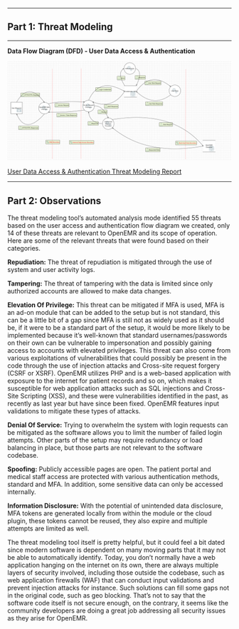 ------------------------------
**Part 1: Threat Modeling**
------------------------------
------------------------------
**Data Flow Diagram (DFD) - User Data Access & Authentication**

![image](https://github.com/Lord-Tiger/CYBR8420_Fall24/blob/d193c44768d4787a9852f7c027ac8667a7b4faab/DFD/User_Access_DFD.png)

[User Data Access & Authentication Threat Modeling Report](https://htmlpreview.github.io/?https://github.com/Lord-Tiger/CYBR8420_Fall24/blob/7df7dcd9f3ea4f3898a55c064f43412e9c442a7b/DFD/User_Access_ThreatModelingReport.htm)

------------------------------
**Part 2: Observations**
------------------------------

The threat modeling tool’s automated analysis mode identified 55 threats based on the user access and authentication flow diagram we created, only 14 of these threats are relevant to OpenEMR and its scope of operation. Here are some of the relevant threats that were found based on their categories.

**Repudiation:**
The threat of repudiation is mitigated through the use of system and user activity logs.

**Tampering:**
The threat of tampering with the data is limited since only authorized accounts are allowed to make data changes.

**Elevation Of Privilege:**
This threat can be mitigated if MFA is used, MFA is an ad-on module that can be added to the setup but is not standard, this can be a little bit of a gap since MFA is still not as widely used as it should be, if it were to be a standard part of the setup, it would be more likely to be implemented because it’s well-known that standard usernames/passwords on their own can be vulnerable to impersonation and possibly gaining access to accounts with elevated privileges.
This threat can also come from various exploitations of vulnerabilities that could possibly be present in the code through the use of injection attacks and Cross-site request forgery (CSRF or XSRF). OpenEMR utilizes PHP and is a web-based application with exposure to the internet for patient records and so on, which makes it susceptible for web application attacks such as SQL injections and Cross-Site Scripting (XSS), and these were vulnerabilities identified in the past, as recently as last year but have since been fixed. OpenEMR features input validations to mitigate these types of attacks.

**Denial Of Service:**
Trying to overwhelm the system with login requests can be mitigated as the software allows you to limit the number of failed login attempts. Other parts of the setup may require redundancy or load balancing in place, but those parts are not relevant to the software codebase.

**Spoofing:**
Publicly accessible pages are open. The patient portal and medical staff access are protected with various authentication methods, standard and MFA. In addition, some sensitive data can only be accessed internally.

**Information Disclosure:**
With the potential of unintended data disclosure, MFA tokens are generated locally from within the module or the cloud plugin, these tokens cannot be reused, they also expire and multiple attempts are limited as well.

The threat modeling tool itself is pretty helpful, but it could feel a bit dated since modern software is dependent on many moving parts that it may not be able to automatically identify. Today, you don’t normally have a web application hanging on the internet on its own, there are always multiple layers of security involved, including those outside the codebase, such as web application firewalls (WAF) that can conduct input validations and prevent injection attacks for instance. Such solutions can fill some gaps not in the original code, such as geo blocking. That’s not to say that the software code itself is not secure enough, on the contrary, it seems like the community developers are doing a great job addressing all security issues as they arise for OpenEMR.


